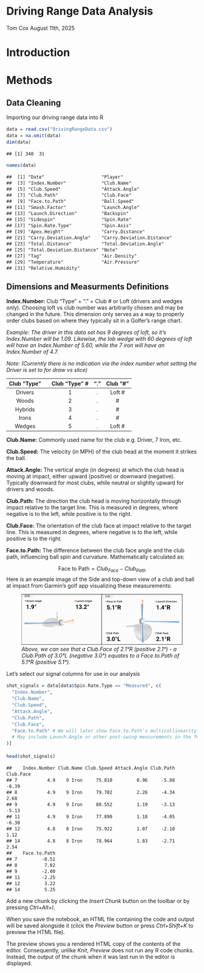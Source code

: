 Driving Range Data Analysis
================
Tom Cox
August 11th, 2025

# Introduction

# Methods

## Data Cleaning

Importing our driving range data into R

``` r
data = read.csv("DrivingRangeData.csv")
data = na.omit(data)
dim(data)
```

    ## [1] 340  31

``` r
names(data)
```

    ##  [1] "Date"                     "Player"                  
    ##  [3] "Index.Number"             "Club.Name"               
    ##  [5] "Club.Speed"               "Attack.Angle"            
    ##  [7] "Club.Path"                "Club.Face"               
    ##  [9] "Face.to.Path"             "Ball.Speed"              
    ## [11] "Smash.Factor"             "Launch.Angle"            
    ## [13] "Launch.Direction"         "Backspin"                
    ## [15] "Sidespin"                 "Spin.Rate"               
    ## [17] "Spin.Rate.Type"           "Spin.Axis"               
    ## [19] "Apex.Height"              "Carry.Distance"          
    ## [21] "Carry.Deviation.Angle"    "Carry.Deviation.Distance"
    ## [23] "Total.Distance"           "Total.Deviation.Angle"   
    ## [25] "Total.Deviation.Distance" "Note"                    
    ## [27] "Tag"                      "Air.Density"             
    ## [29] "Temperature"              "Air.Pressure"            
    ## [31] "Relative.Humidity"

## Dimensions and Measurments Definitions

**Index.Number:** Club “Type” + “.” + Club \# or Loft (drivers and
wedges only). Choosing loft vs club number was arbitrarily chosen and
may be changed in the future. This dimension only serves as a way to
properly order clubs based on where they typically sit in a Golfer’s
range chart.

*Example: The driver in this data set has 9 degrees of loft, so it’s
Index.Number will be 1.09. Likewise, the lob wedge with 60 degrees of
loft will have an Index.Number of 5.60, while the 7 iron will have an
Index.Number of 4.7.*

*Note: (Currently there is no indication via the index number what
setting the Driver is set to for draw vs slice)*

| Club “Type” |     | Club “Type” \# | “.” | Club “\#” |
|:-----------:|:---:|:--------------:|:---:|:---------:|
|   Drivers   |     |       1        |  .  |  Loft \#  |
|    Woods    |     |       2        |  .  |    \#     |
|   Hybrids   |     |       3        |  .  |    \#     |
|    Irons    |     |       4        |  .  |    \#     |
|   Wedges    |     |       5        |  .  |  Loft \#  |

**Club.Name:** Commonly used name for the club e.g. Driver, 7 Iron, etc.

**Club.Speed:** The velocity (in MPH) of the club head at the moment it
strikes the ball.

**Attack.Angle:** The vertical angle (in degrees) at which the club head
is moving at impact, either upward (positive) or downward (negative).
Typically downward for most clubs, while neutral or slightly upward for
drivers and woods.

**Club.Path:** The direction the club head is moving horizontally
through impact relative to the target line. This is measured in degrees,
where negative is to the left, while positive is to the right.

**Club.Face:** The orientation of the club face at impact relative to
the target line. This is measured in degrees, where negative is to the
left, while positive is to the right.

**Face.to.Path:** The difference between the club face angle and the
club path, influencing ball spin and curvature. Mathematically
calculated as:

$$\text{Face to Path} = Club_{Face} - Club_{Path}$$ Here is an example
image of the Side and top-down view of a club and ball at impact from
Garmin’s golf app visualizing these measurements:

<figure>
<img src="side_and_top_ball_impact_garmin_app.jpg"
alt="Above, we can see that a Club.Face of 2.1°R (positive 2.1°) - a Club.Path of 3.0°L (negative 3.0°) equates to a Face.to.Path of 5.1°R (positive 5.1°)." />
<figcaption aria-hidden="true"><em>Above, we can see that a Club.Face of
2.1°R (positive 2.1°) - a Club.Path of 3.0°L (negative 3.0°) equates to
a Face.to.Path of 5.1°R (positive 5.1°).</em></figcaption>
</figure>

Let’s select our signal columns for use in our analysis

``` r
shot_signals = data[data$Spin.Rate.Type == "Measured", c(
  "Index.Number",
  "Club.Name",
  "Club.Speed",
  "Attack.Angle",
  "Club.Path",
  "Club.Face",
  "Face.to.Path" # We will later show Face.to.Path's multicollinearity issues and remove it
  # May include Launch.Angle or other post-swing measurements in the future
)]

head(shot_signals)
```

    ##    Index.Number Club.Name Club.Speed Attack.Angle Club.Path Club.Face
    ## 7           4.9    9 Iron     75.810         0.96     -5.88     -6.39
    ## 8           4.9    9 Iron     79.702         2.26     -4.34      2.68
    ## 9           4.9    9 Iron     80.552         1.19     -3.13     -5.13
    ## 11          4.9    9 Iron     77.890         1.18     -4.05     -6.30
    ## 12          4.8    8 Iron     75.922         1.07     -2.10      1.12
    ## 14          4.8    8 Iron     78.964         1.83     -2.71      2.54
    ##    Face.to.Path
    ## 7         -0.51
    ## 8          7.02
    ## 9         -2.00
    ## 11        -2.25
    ## 12         3.22
    ## 14         5.25

Add a new chunk by clicking the *Insert Chunk* button on the toolbar or
by pressing *Ctrl+Alt+I*.

When you save the notebook, an HTML file containing the code and output
will be saved alongside it (click the *Preview* button or press
*Ctrl+Shift+K* to preview the HTML file).

The preview shows you a rendered HTML copy of the contents of the
editor. Consequently, unlike *Knit*, *Preview* does not run any R code
chunks. Instead, the output of the chunk when it was last run in the
editor is displayed.
